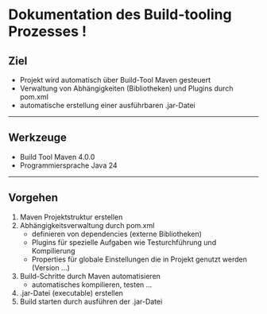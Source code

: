 # Dokumentation des Build-tooling Prozesses !
## Ziel

- Projekt wird automatisch über Build-Tool Maven gesteuert 
- Verwaltung von Abhängigkeiten (Bibliotheken) und Plugins durch pom.xml 
- automatische erstellung einer ausführbaren .jar-Datei

------
## Werkzeuge 

- Build Tool Maven 4.0.0
- Programmiersprache Java 24

------

## Vorgehen 

1. Maven Projektstruktur erstellen 
2. Abhängigkeitsverwaltung durch pom.xml 
   - definieren von dependencies (externe Bibliotheken) 
   - Plugins für spezielle Aufgaben wie Testurchführung und Kompilierung 
   - Properties für globale Einstellungen die in Projekt genutzt werden (Version ...) 
3. Build-Schritte durch Maven automatisieren 
   - automatisches kompilieren, testen ...
4. .jar-Datei (executable) erstellen 
5. Build starten durch ausführen der .jar-Datei 
